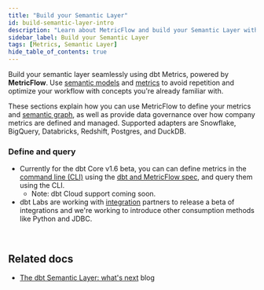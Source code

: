 ```yaml
---
title: "Build your Semantic Layer"
id: build-semantic-layer-intro
description: "Learn about MetricFlow and build your Semantic Layer with Semantic models and Metrics"
sidebar_label: Build your Semantic Layer
tags: [Metrics, Semantic Layer]
hide_table_of_contents: true
---
```


Build your semantic layer seamlessly using dbt Metrics, powered by **MetricFlow**. Use [semantic models](/docs/build/semantic-models) and [metrics](/docs/build/metrics-overview) to avoid repetition and optimize your workflow with concepts you're already familiar with.

These sections explain how you can use MetricFlow to define your metrics and [semantic graph](/docs/build/metricflow-core-concepts#semantic-graph), as well as provide data governance over how company metrics are defined and managed. Supported adapters are Snowflake, BigQuery, Databricks, Redshift, Postgres, and DuckDB.

### Define and query

- Currently for the dbt Core v1.6 beta, you can can define metrics in the [command line (CLI)](/docs/core/about-the-cli) using the [dbt and MetricFlow spec](https://github.com/dbt-labs/dbt-core/discussions/7456), and query them using the CLI. 
  * Note: dbt Cloud support coming soon.
- dbt Labs are working with [integration](https://www.getdbt.com/product/semantic-layer-integrations) partners to release a beta of integrations and we're working to introduce other consumption methods like Python and JDBC. 


<div className="grid--2-col">


<Card
    title="Quickstart"
    body="Learn how to create a semantic model, metric, and test and upload your metric using MetricFlow."
    link="/docs/build/sl-getting-started"
    icon="rocket"/>

<Card
    title="About MetricFlow"
    body="Understand MetricFlow's core concepts, key principles, and how to use this powerful tool."
    link="/docs/build/metricflow-core-concepts"
    icon="rocket"/>

  <Card
    title="Semantic model"
    body="Use Semantic models in the dbt Semantic Layer as the basis for defining data. They act as nodes in the semantic graph, with entities connecting them."
    link="/docs/build/semantic-models"
    icon="rocket"/>

  <Card
    title="Metrics"
    body="Metrics are functions that take in various parameters (such as measures, constraints, or further mathematical functions) to define new quantitative indicators."
    link="/docs/build/metrics-overview"
    icon="rocket"/>   

</div> <br />


## Related docs

- [The dbt Semantic Layer: what's next](https://www.getdbt.com/blog/dbt-semantic-layer-whats-next/) blog



